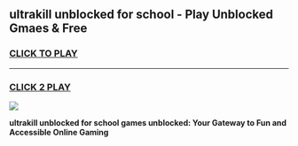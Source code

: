 
## ultrakill unblocked for school - Play Unblocked Gmaes & Free
<h3>
<a href="https://news.freeplayer.one?title=ultrakill_unblocked_for_school&ref=23F">CLICK TO PLAY</a></h3>
<hr>

<h3>
<a href="https://news.freeplayer.one?title=ultrakill_unblocked_for_school&ref=23F">CLICK 2 PLAY</a>
  
</h3>

<a href="https://news.freeplayer.one?title=ultrakill_unblocked_for_school&ref=23F/"><img src="https://clearcache.store/games.png"></a>


**ultrakill unblocked for school games unblocked: Your Gateway to Fun and Accessible Online Gaming**
